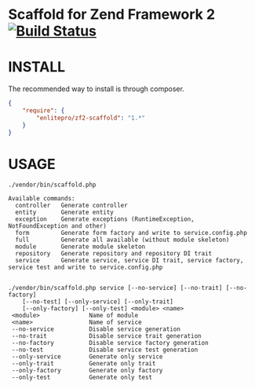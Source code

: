 Scaffold for Zend Framework 2 [![Build Status](https://travis-ci.org/enlitepro/zf2-scaffold.png)](https://travis-ci.org/enlitepro/zf2-scaffold)
=============================


INSTALL
=======

The recommended way to install is through composer.

```json
{
    "require": {
        "enlitepro/zf2-scaffold": "1.*"
    }
}
```

USAGE
=====

```
./vendor/bin/scaffold.php

Available commands:
  controller   Generate controller
  entity       Generate entity
  exception    Generate exceptions (RuntimeException, NotFoundException and other)
  form         Generate form factory and write to service.config.php
  full         Generate all available (without module skeleton)
  module       Generate module skeleton
  repository   Generate repository and repository DI trait
  service      Generate service, service DI trait, service factory, service test and write to service.config.php


./vendor/bin/scaffold.php service [--no-service] [--no-trait] [--no-factory]
    [--no-test] [--only-service] [--only-trait]
    [--only-factory] [--only-test] <module> <name>
 <module>              Name of module
 <name>                Name of service
 --no-service          Disable service generation
 --no-trait            Disable service trait generation
 --no-factory          Disable service factory generation
 --no-test             Disable service test generation
 --only-service        Generate only service
 --only-trait          Generate only trait
 --only-factory        Generate only factory
 --only-test           Generate only test

```